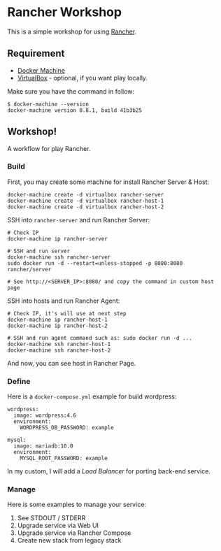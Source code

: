 # Rancher Workshop

This is a simple workshop for using [Rancher][].

## Requirement

* [Docker Machine][]
* [VirtualBox][] - optional, if you want play locally.

Make sure you have the command in follow:

```
$ docker-machine --version
docker-machine version 0.8.1, build 41b3b25
```

## Workshop!

A workflow for play Rancher.

### Build

First, you may create some machine for install Rancher Server & Host:

```
docker-machine create -d virtualbox rancher-server
docker-machine create -d virtualbox rancher-host-1
docker-machine create -d virtualbox rancher-host-2
```

SSH into `rancher-server` and run Rancher Server:

```
# Check IP
docker-machine ip rancher-server

# SSH and run server
docker-machine ssh rancher-server
sudo docker run -d --restart=unless-stopped -p 8080:8080 rancher/server

# See http://<SERVER_IP>:8080/ and copy the command in custom host page
```

SSH into hosts and run Rancher Agent:

```
# Check IP, it's will use at next step
docker-machine ip rancher-host-1
docker-machine ip rancher-host-2

# SSH and run agent command such as: sudo docker run -d ...
docker-machine ssh rancher-host-1
docker-machine ssh rancher-host-2
```

And now, you can see host in Rancher Page.

### Define

Here is a `docker-compose.yml` example for build wordpress:

```
wordpress:
  image: wordpress:4.6
  environment:
    WORDPRESS_DB_PASSWORD: example

mysql:
  image: mariadb:10.0
  environment:
    MYSQL_ROOT_PASSWORD: example
```

In my custom, I will add a *Load Balancer* for porting back-end service.

### Manage

Here is some examples to manage your service:

1. See STDOUT / STDERR
2. Upgrade service via Web UI
3. Upgrade service via Rancher Compose
4. Create new stack from legacy stack


[Docker Machine]: https://docs.docker.com/machine/
[Rancher]: http://rancher.com/
[VirtualBox]: https://www.virtualbox.org/
